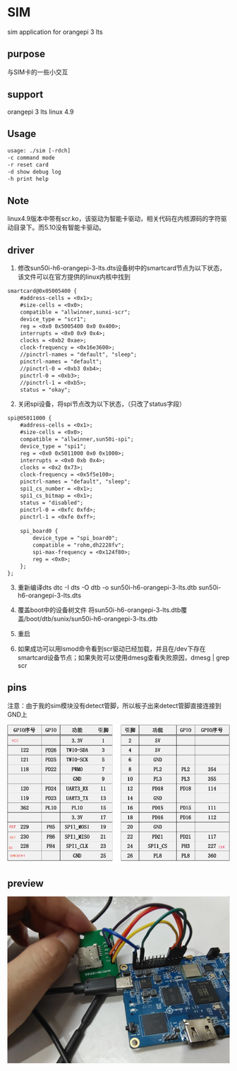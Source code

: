 # SIM
sim application for orangepi 3 lts

## purpose
与SIM卡的一些小交互

## support
orangepi 3 lts linux 4.9

## Usage
```
usage: ./sim [-rdch]
-c command mode
-r reset card
-d show debug log
-h print help
```

## Note
linux4.9版本中带有scr.ko，该驱动为智能卡驱动，相关代码在内核源码的字符驱动目录下。而5.10没有智能卡驱动。

## driver
1. 修改sun50i-h6-orangepi-3-lts.dts设备树中的smartcard节点为以下状态，该文件可以在官方提供的linux内核中找到
```
smartcard@0x05005400 {
	#address-cells = <0x1>;
	#size-cells = <0x0>;
	compatible = "allwinner,sunxi-scr";
	device_type = "scr1";
	reg = <0x0 0x5005400 0x0 0x400>;
	interrupts = <0x0 0x9 0x4>;
	clocks = <0xb2 0xae>;
	clock-frequency = <0x16e3600>;
	//pinctrl-names = "default", "sleep";
	pinctrl-names = "default";
	//pinctrl-0 = <0xb3 0xb4>;
	pinctrl-0 = <0xb3>;
	//pinctrl-1 = <0xb5>;
	status = "okay";
```

2. 关闭spi设备，将spi节点改为以下状态，（只改了status字段）
```
spi@05011000 {
	#address-cells = <0x1>;
	#size-cells = <0x0>;
	compatible = "allwinner,sun50i-spi";
	device_type = "spi1";
	reg = <0x0 0x5011000 0x0 0x1000>;
	interrupts = <0x0 0xb 0x4>;
	clocks = <0x2 0x73>;
	clock-frequency = <0x5f5e100>;
	pinctrl-names = "default", "sleep";
	spi1_cs_number = <0x1>;
	spi1_cs_bitmap = <0x1>;
	status = "disabled";
	pinctrl-0 = <0xfc 0xfd>;
	pinctrl-1 = <0xfe 0xff>;

	spi_board0 {
		device_type = "spi_board0";
		compatible = "rohm,dh2228fv";
		spi-max-frequency = <0x124f80>;
		reg = <0x0>;
	};
};
```

3. 重新编译dts
dtc -I dts -O dtb -o sun50i-h6-orangepi-3-lts.dtb sun50i-h6-orangepi-3-lts.dts

4. 覆盖boot中的设备树文件
将sun50i-h6-orangepi-3-lts.dtb覆盖/boot/dtb/sunix/sun50i-h6-orangepi-3-lts.dtb

5. 重启

6. 如果成功可以用lsmod命令看到scr驱动已经加载，并且在/dev下存在smartcard设备节点；如果失败可以使用dmesg查看失败原因，dmesg | grep scr

## pins
注意：由于我的sim模块没有detect管脚，所以板子出来detect管脚直接连接到GND上


![pins](https://github.com/ash255/SIM/blob/main/pins.png)

## preview
![preview](https://github.com/ash255/SIM/blob/main/preview.jpg)
